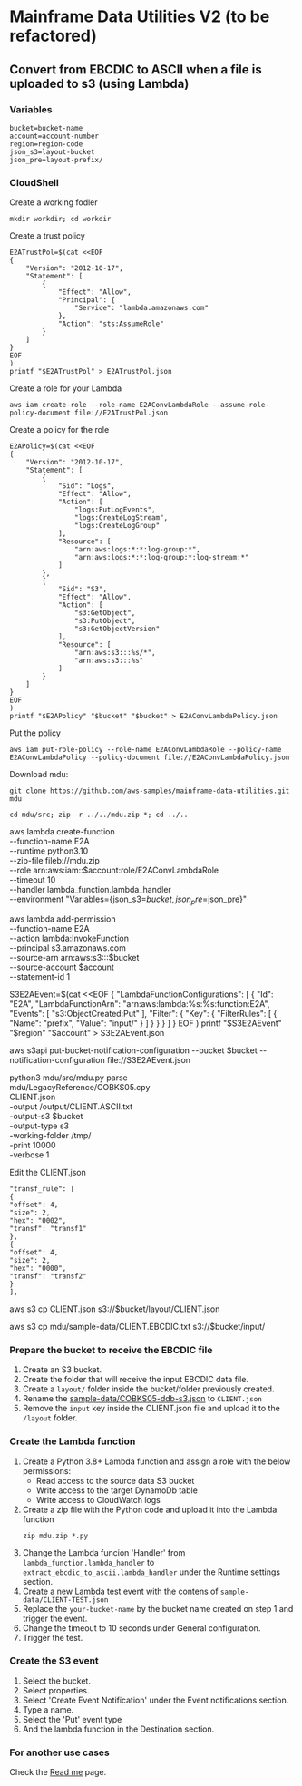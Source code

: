 # Mainframe Data Utilities V2 (to be refactored)

## Convert from EBCDIC to ASCII when a file is uploaded to s3 (using Lambda)

### Variables
```
bucket=bucket-name
account=account-number
region=region-code
json_s3=layout-bucket
json_pre=layout-prefix/
```

### CloudShell

Create a working fodler
```
mkdir workdir; cd workdir
```

Create a trust policy

```
E2ATrustPol=$(cat <<EOF
{
    "Version": "2012-10-17",
    "Statement": [
        {
            "Effect": "Allow",
            "Principal": {
                "Service": "lambda.amazonaws.com"
            },
            "Action": "sts:AssumeRole"
        }
    ]
}
EOF
)
printf "$E2ATrustPol" > E2ATrustPol.json
```
Create a role for your Lambda
```
aws iam create-role --role-name E2AConvLambdaRole --assume-role-policy-document file://E2ATrustPol.json
```

Create a policy for the role
```
E2APolicy=$(cat <<EOF
{
    "Version": "2012-10-17",
    "Statement": [
        {
            "Sid": "Logs",
            "Effect": "Allow",
            "Action": [
                "logs:PutLogEvents",
                "logs:CreateLogStream",
                "logs:CreateLogGroup"
            ],
            "Resource": [
                "arn:aws:logs:*:*:log-group:*",
                "arn:aws:logs:*:*:log-group:*:log-stream:*"
            ]
        },
        {
            "Sid": "S3",
            "Effect": "Allow",
            "Action": [
                "s3:GetObject",
                "s3:PutObject",
                "s3:GetObjectVersion"
            ],
            "Resource": [
                "arn:aws:s3:::%s/*",
                "arn:aws:s3:::%s"
            ]
        }
    ]
}
EOF
)
printf "$E2APolicy" "$bucket" "$bucket" > E2AConvLambdaPolicy.json
```

Put the policy

```
aws iam put-role-policy --role-name E2AConvLambdaRole --policy-name E2AConvLambdaPolicy --policy-document file://E2AConvLambdaPolicy.json
```

Download mdu:
```
git clone https://github.com/aws-samples/mainframe-data-utilities.git mdu

cd mdu/src; zip -r ../../mdu.zip *; cd ../..
```

aws lambda create-function \
--function-name E2A \
--runtime python3.10 \
--zip-file fileb://mdu.zip \
--role arn:aws:iam::$account:role/E2AConvLambdaRole \
--timeout 10 \
--handler lambda_function.lambda_handler \
--environment "Variables={json_s3=$bucket,json_pre=$json_pre}"


aws lambda add-permission \
--function-name E2A \
--action lambda:InvokeFunction \
--principal s3.amazonaws.com \
--source-arn arn:aws:s3:::$bucket \
--source-account $account \
--statement-id 1

S3E2AEvent=$(cat <<EOF
{
"LambdaFunctionConfigurations": [
    {
      "Id": "E2A",
      "LambdaFunctionArn": "arn:aws:lambda:%s:%s:function:E2A",
      "Events": [ "s3:ObjectCreated:Put" ],
      "Filter": {
        "Key": {
          "FilterRules": [
            {
              "Name": "prefix",
              "Value": "input/"
            }
          ]
        }
      }
    }
  ]
}
EOF
)
printf "$S3E2AEvent" "$region" "$account" > S3E2AEvent.json

aws s3api put-bucket-notification-configuration --bucket $bucket --notification-configuration file://S3E2AEvent.json

python3        mdu/src/mdu.py parse \
               mdu/LegacyReference/COBKS05.cpy \
               CLIENT.json \
-output        /output/CLIENT.ASCII.txt \
-output-s3     $bucket \
-output-type   s3 \
-working-folder /tmp/ \
-print         10000 \
-verbose       1

Edit the CLIENT.json

```
"transf_rule": [
{
"offset": 4,
"size": 2,
"hex": "0002",
"transf": "transf1"
},
{
"offset": 4,
"size": 2,
"hex": "0000",
"transf": "transf2"
}
],
```

aws s3 cp CLIENT.json s3://$bucket/layout/CLIENT.json

aws s3 cp mdu/sample-data/CLIENT.EBCDIC.txt s3://$bucket/input/


### Prepare the bucket to receive the EBCDIC file

1. Create an S3 bucket.
2. Create the folder that will receive the input EBCDIC data file.
3. Create a `layout/` folder inside the bucket/folder previously created.
4. Rename the [sample-data/COBKS05-ddb-s3.json](sample-data/COBKS05-ddb-s3.json) to `CLIENT.json`
5. Remove the `input` key inside the CLIENT.json file and upload it to the `/layout` folder.

### Create the Lambda function

1. Create a Python 3.8+ Lambda function and assign a role with the below permissions:
   * Read access to the source data S3 bucket
   * Write access to the target DynamoDb table
   * Write access to CloudWatch logs
2. Create a zip file with the Python code and upload it into the Lambda function
   ```
   zip mdu.zip *.py
   ```
3. Change the Lambda funcion 'Handler' from `lambda_function.lambda_handler` to `extract_ebcdic_to_ascii.lambda_handler` under the Runtime settings section.
4. Create a new Lambda test event with the contens of `sample-data/CLIENT-TEST.json`
5. Replace the `your-bucket-name` by the bucket name created on step 1 and trigger the event.
6. Change the timeout to 10 seconds under General configuration.
7. Trigger the test.

### Create the S3 event

1. Select the bucket.
2. Select properties.
3. Select 'Create Event Notification' under the Event notifications section.
4. Type a name.
5. Select the 'Put' event type
6. And the lambda function in the Destination section.

### For another use cases

Check the [Read me](/docs/readme.md) page.